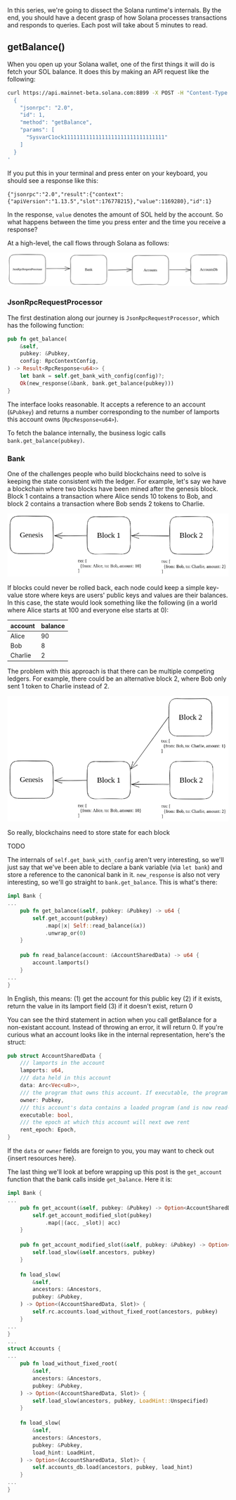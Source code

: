In this series, we're going to dissect the Solana runtime's internals. By the end, you should have a decent grasp of how Solana processes transactions and responds to queries. Each post will take about 5 minutes to read.

## getBalance()

When you open up your Solana wallet, one of the first things it will do is fetch your SOL balance. It does this by making an API request like the following:

```bash
curl https://api.mainnet-beta.solana.com:8899 -X POST -H "Content-Type: application/json" -d '
  {
    "jsonrpc": "2.0",
    "id": 1,
    "method": "getBalance",
    "params": [
      "SysvarC1ock11111111111111111111111111111111"
    ]
  }
'
```

If you put this in your terminal and press enter on your keyboard, you should see a response like this:

```
{"jsonrpc":"2.0","result":{"context":{"apiVersion":"1.13.5","slot":176778215},"value":1169280},"id":1}
```

In the response, `value` denotes the amount of SOL held by the account. So what happens between the time you press enter and the time you receive a response? 

At a high-level, the call flows through Solana as follows:

![JsonRpcRequestProcessor -> Bank -> Accounts -> AccountsDb](media/get-balance-flow.png)

### JsonRpcRequestProcessor

The first destination along our journey is `JsonRpcRequestProcessor`, which has the following function: 

```rust
pub fn get_balance(
    &self,
    pubkey: &Pubkey,
    config: RpcContextConfig,
) -> Result<RpcResponse<u64>> {
    let bank = self.get_bank_with_config(config)?;
    Ok(new_response(&bank, bank.get_balance(pubkey)))
}
```

The interface looks reasonable. It accepts a reference to an account (`&Pubkey`) and returns a number corresponding to the number of lamports this account owns (`RpcResponse<u64>`).

To fetch the balance internally, the business logic calls `bank.get_balance(pubkey)`.

### Bank

One of the challenges people who build blockchains need to solve is keeping the state consistent with the ledger. For example, let's say we have a blockchain where two blocks have been mined after the genesis block. Block 1 contains a transaction where Alice sends 10 tokens to Bob, and block 2 contains a transaction where Bob sends 2 tokens to Charlie.

![Two blocks after genesis](media/simple-blockchain-1.png)

If blocks could never be rolled back, each node could keep a simple key-value store where keys are users' public keys and values are their balances. In this case, the state would look something like the following (in a world where Alice starts at 100 and everyone else starts at 0):

| account | balance |
| ------ | --------|
| Alice  | 90 |
| Bob | 8 |
| Charlie | 2 |

The problem with this approach is that there can be multiple competing ledgers. For example, there could be an alternative block 2, where Bob only sent 1 token to Charlie instead of 2.

![Fork](media/blockchain-fork.png)

So really, blockchains need to store state for each block 

TODO

The internals of `self.get_bank_with_config` aren't very interesting, so we'll just say that we've been able to declare a bank variable (via `let bank`) and store a reference to the canonical bank in it. `new_response` is also not very interesting, so we'll go straight to `bank.get_balance`. This is what's there:

```rust
impl Bank {
...
    pub fn get_balance(&self, pubkey: &Pubkey) -> u64 {
        self.get_account(pubkey)
            .map(|x| Self::read_balance(&x))
            .unwrap_or(0)
    }

    pub fn read_balance(account: &AccountSharedData) -> u64 {
        account.lamports()
    }
...
}
```

In English, this means:
(1) get the account for this public key
(2) if it exists, return the value in its lamport field
(3) if it doesn't exist, return 0

You can see the third statement in action when you call getBalance for a non-existant account. Instead of throwing an error, it will return 0. If you're curious what an account looks like in the internal representation, here's the struct:

```rust
pub struct AccountSharedData {
    /// lamports in the account
    lamports: u64,
    /// data held in this account
    data: Arc<Vec<u8>>,
    /// the program that owns this account. If executable, the program that loads this account.
    owner: Pubkey,
    /// this account's data contains a loaded program (and is now read-only)
    executable: bool,
    /// the epoch at which this account will next owe rent
    rent_epoch: Epoch,
}
```

If the `data` or `owner` fields are foreign to you, you may want to check out {insert resources here}.

The last thing we'll look at before wrapping up this post is the `get_account` function that the bank calls inside `get_balance`. Here it is:

```rust
impl Bank {
...
    pub fn get_account(&self, pubkey: &Pubkey) -> Option<AccountSharedData> {
        self.get_account_modified_slot(pubkey)
            .map(|(acc, _slot)| acc)
    }

    pub fn get_account_modified_slot(&self, pubkey: &Pubkey) -> Option<(AccountSharedData, Slot)> {
        self.load_slow(&self.ancestors, pubkey)
    }

    fn load_slow(
        &self,
        ancestors: &Ancestors,
        pubkey: &Pubkey,
    ) -> Option<(AccountSharedData, Slot)> {
        self.rc.accounts.load_without_fixed_root(ancestors, pubkey)
    }
...
}
...
struct Accounts {
...
    pub fn load_without_fixed_root(
        &self,
        ancestors: &Ancestors,
        pubkey: &Pubkey,
    ) -> Option<(AccountSharedData, Slot)> {
        self.load_slow(ancestors, pubkey, LoadHint::Unspecified)
    }

    fn load_slow(
        &self,
        ancestors: &Ancestors,
        pubkey: &Pubkey,
        load_hint: LoadHint,
    ) -> Option<(AccountSharedData, Slot)> {
        self.accounts_db.load(ancestors, pubkey, load_hint)
    }
...
}

